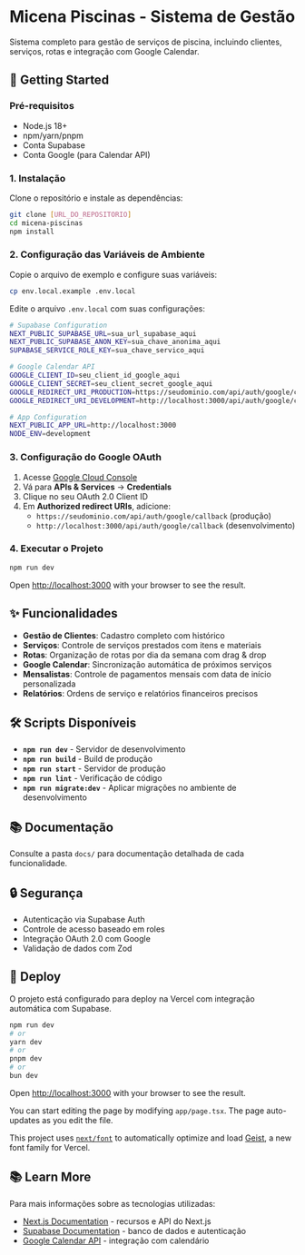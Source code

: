 # Micena Piscinas - Sistema de Gestão

Sistema completo para gestão de serviços de piscina, incluindo clientes, serviços, rotas e integração com Google Calendar.

## 🚀 Getting Started

### Pré-requisitos
- Node.js 18+
- npm/yarn/pnpm
- Conta Supabase
- Conta Google (para Calendar API)

### 1. Instalação

Clone o repositório e instale as dependências:

```bash
git clone [URL_DO_REPOSITORIO]
cd micena-piscinas
npm install
```

### 2. Configuração das Variáveis de Ambiente

Copie o arquivo de exemplo e configure suas variáveis:

```bash
cp env.local.example .env.local
```

Edite o arquivo `.env.local` com suas configurações:

```bash
# Supabase Configuration
NEXT_PUBLIC_SUPABASE_URL=sua_url_supabase_aqui
NEXT_PUBLIC_SUPABASE_ANON_KEY=sua_chave_anonima_aqui
SUPABASE_SERVICE_ROLE_KEY=sua_chave_servico_aqui

# Google Calendar API
GOOGLE_CLIENT_ID=seu_client_id_google_aqui
GOOGLE_CLIENT_SECRET=seu_client_secret_google_aqui
GOOGLE_REDIRECT_URI_PRODUCTION=https://seudominio.com/api/auth/google/callback
GOOGLE_REDIRECT_URI_DEVELOPMENT=http://localhost:3000/api/auth/google/callback

# App Configuration
NEXT_PUBLIC_APP_URL=http://localhost:3000
NODE_ENV=development
```

### 3. Configuração do Google OAuth

1. Acesse [Google Cloud Console](https://console.cloud.google.com/)
2. Vá para **APIs & Services** → **Credentials**
3. Clique no seu OAuth 2.0 Client ID
4. Em **Authorized redirect URIs**, adicione:
   - `https://seudominio.com/api/auth/google/callback` (produção)
   - `http://localhost:3000/api/auth/google/callback` (desenvolvimento)

### 4. Executar o Projeto

```bash
npm run dev
```

Open [http://localhost:3000](http://localhost:3000) with your browser to see the result.

## ✨ Funcionalidades

- **Gestão de Clientes**: Cadastro completo com histórico
- **Serviços**: Controle de serviços prestados com itens e materiais
- **Rotas**: Organização de rotas por dia da semana com drag & drop
- **Google Calendar**: Sincronização automática de próximos serviços
- **Mensalistas**: Controle de pagamentos mensais com data de início personalizada
- **Relatórios**: Ordens de serviço e relatórios financeiros precisos

## 🛠️ Scripts Disponíveis

- **`npm run dev`** - Servidor de desenvolvimento
- **`npm run build`** - Build de produção
- **`npm run start`** - Servidor de produção
- **`npm run lint`** - Verificação de código
- **`npm run migrate:dev`** - Aplicar migrações no ambiente de desenvolvimento

## 📚 Documentação

Consulte a pasta `docs/` para documentação detalhada de cada funcionalidade.

## 🔒 Segurança

- Autenticação via Supabase Auth
- Controle de acesso baseado em roles
- Integração OAuth 2.0 com Google
- Validação de dados com Zod

## 📱 Deploy

O projeto está configurado para deploy na Vercel com integração automática com Supabase.

```bash
npm run dev
# or
yarn dev
# or
pnpm dev
# or
bun dev
```

Open [http://localhost:3000](http://localhost:3000) with your browser to see the result.

You can start editing the page by modifying `app/page.tsx`. The page auto-updates as you edit the file.

This project uses [`next/font`](https://nextjs.org/docs/app/building-your-application/optimizing/fonts) to automatically optimize and load [Geist](https://vercel.com/font), a new font family for Vercel.


## 📚 Learn More

Para mais informações sobre as tecnologias utilizadas:

- [Next.js Documentation](https://nextjs.org/docs) - recursos e API do Next.js
- [Supabase Documentation](https://supabase.com/docs) - banco de dados e autenticação
- [Google Calendar API](https://developers.google.com/calendar) - integração com calendário
